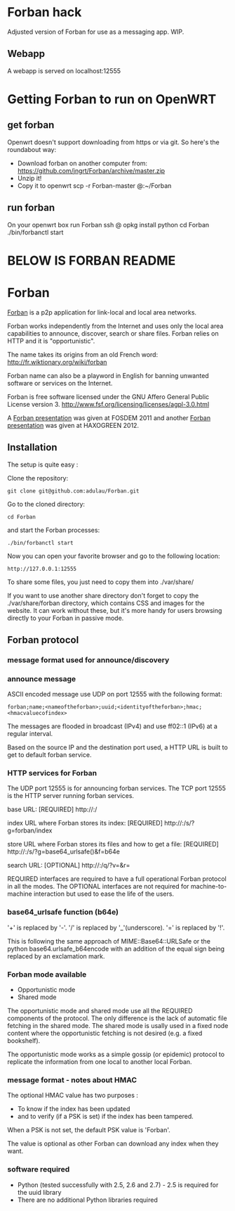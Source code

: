Forban hack
===========

Adjusted version of Forban for use as a messaging app. WIP.

Webapp
------
A webapp is served on localhost:12555

Getting Forban to run on OpenWRT
================================

get forban
----------
Openwrt doesn't support downloading from https or via git. So here's the roundabout way:
- Download forban on another computer from: https://github.com/jngrt/Forban/archive/master.zip
- Unzip it!
- Copy it to openwrt
    scp -r Forban-master <user>@<openwrt-box>:~/Forban

run forban
----------
On your openwrt box run Forban
    ssh <user>@<openwrt-box>
    opkg install python
    cd Forban
    ./bin/forbanctl start



BELOW IS FORBAN README
======================

Forban
======

[Forban](http://www.foo.be/forban/) is a p2p application for link-local and local area networks.

Forban works independently from the Internet and uses only the local
area capabilities to announce, discover, search or share files.
Forban relies on HTTP and it is "opportunistic".

The name takes its origins from an old French word:
http://fr.wiktionary.org/wiki/forban

Forban name can also be a playword in English
for banning unwanted software or services on the Internet.

Forban is free software licensed under
the GNU Affero General Public License version 3.
http://www.fsf.org/licensing/licenses/agpl-3.0.html

A [Forban presentation](http://www.foo.be/forban/pres/2011-FOSDEM-Forban-Intro.pdf) was given at FOSDEM 2011
and another [Forban presentation](http://www.foo.be/haxogreen2012/forban-general.pdf) was given at HAXOGREEN 2012.

Installation
------------

The setup is quite easy :

Clone the repository:

    git clone git@github.com:adulau/Forban.git

Go to the cloned directory:

    cd Forban

and start the Forban processes:

    ./bin/forbanctl start

Now you can open your favorite browser and go to the following location:

    http://127.0.0.1:12555

To share some files, you just need to copy them into ./var/share/

If you want to use another share directory don't forget
to copy the ./var/share/forban directory, which contains CSS and images
for the website. It can work without these, but it's more handy for
users browsing directly to your Forban in passive mode.

Forban protocol
---------------

### message format used for announce/discovery

### announce message

ASCII encoded message use UDP on port 12555 with
the following format:

    forban;name;<nameoftheforban>;uuid;<identityoftheforban>;hmac;<hmacvaluecofindex>

The messages are flooded in broadcast (IPv4) and use
ff02::1 (IPv6) at a regular interval.

Based on the source IP and the destination port used,
a HTTP URL is built to get to default forban service.

### HTTP services for Forban

The UDP port 12555 is for announcing forban services.
The TCP port 12555 is the HTTP server running forban services.

base URL: [REQUIRED]
    http://<ip>:<destport>/

index URL where Forban stores its index: [REQUIRED]
    http://<ip>:<destport>/s/?g=forban/index

store URL where Forban stores its files and how to get a file: [REQUIRED]
    http://<ip>:<destport>/s/?g=base64_urlsafe(<filenamefromindex>)&f=b64e

search URL: [OPTIONAL]
    http://<ip>:<destport>/q/?v=<yoursearch>&r=<refreshtimeinsec>

REQUIRED interfaces are required to have a full operational Forban
protocol in all the modes. The OPTIONAL interfaces are not required
for machine-to-machine interaction but used to ease the life of the users.

### base64_urlsafe function (b64e)

'+' is replaced by '-'.
'/' is replaced by '_'(underscore).
'=' is replaced by '!'.

This is following the same approach of MIME::Base64::URLSafe
or the python base64.urlsafe_b64encode with an addition of
the equal sign being replaced by an exclamation mark.

### Forban mode available

* Opportunistic mode
* Shared mode

The opportunistic mode and shared mode use all the REQUIRED components of
the protocol. The only difference is the lack of automatic file fetching
in the shared mode. The shared mode is usally used in a fixed node content
where the opportunistic fetching is not desired (e.g. a fixed bookshelf).

The opportunistic mode works as a simple gossip (or epidemic) protocol
to replicate the information from one local to another local Forban.

### message format - notes about HMAC

The optional HMAC value has two purposes :

* To know if the index has been updated
* and to verify (if a PSK is set) if the index has been tampered.

When a PSK is not set, the default PSK value is 'Forban'.

The value is optional as other Forban can download any index when they
want.

### software required

* Python (tested successfully with 2.5, 2.6 and 2.7) - 2.5 is required for the uuid library
* There are no additional Python libraries required

